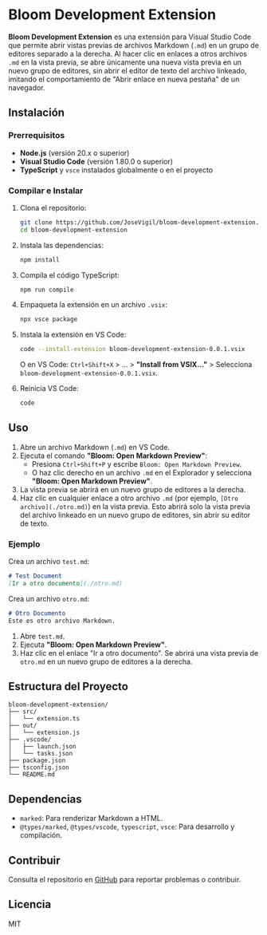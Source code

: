 # Bloom Development Extension

**Bloom Development Extension** es una extensión para Visual Studio Code que permite abrir vistas previas de archivos Markdown (`.md`) en un grupo de editores separado a la derecha. Al hacer clic en enlaces a otros archivos `.md` en la vista previa, se abre únicamente una nueva vista previa en un nuevo grupo de editores, sin abrir el editor de texto del archivo linkeado, imitando el comportamiento de "Abrir enlace en nueva pestaña" de un navegador.

## Instalación

### Prerrequisitos
- **Node.js** (versión 20.x o superior)
- **Visual Studio Code** (versión 1.80.0 o superior)
- **TypeScript** y `vsce` instalados globalmente o en el proyecto

### Compilar e Instalar 
1. Clona el repositorio:
   ```bash
   git clone https://github.com/JoseVigil/bloom-development-extension.git
   cd bloom-development-extension
   ```

2. Instala las dependencias:
   ```bash
   npm install
   ```

3. Compila el código TypeScript:
   ```bash
   npm run compile
   ```

4. Empaqueta la extensión en un archivo `.vsix`:
   ```bash
   npx vsce package
   ```

5. Instala la extensión en VS Code:
   ```bash
   code --install-extension bloom-development-extension-0.0.1.vsix
   ```
   O en VS Code: `Ctrl+Shift+X` > ... > **"Install from VSIX..."** > Selecciona `bloom-development-extension-0.0.1.vsix`.

6. Reinicia VS Code:
   ```bash
   code
   ```

## Uso

1. Abre un archivo Markdown (`.md`) en VS Code.
2. Ejecuta el comando **"Bloom: Open Markdown Preview"**:
   - Presiona `Ctrl+Shift+P` y escribe `Bloom: Open Markdown Preview`.
   - O haz clic derecho en un archivo `.md` en el Explorador y selecciona **"Bloom: Open Markdown Preview"**.
3. La vista previa se abrirá en un nuevo grupo de editores a la derecha.
4. Haz clic en cualquier enlace a otro archivo `.md` (por ejemplo, `[Otro archivo](./otro.md)`) en la vista previa. Esto abrirá solo la vista previa del archivo linkeado en un nuevo grupo de editores, sin abrir su editor de texto.

### Ejemplo
Crea un archivo `test.md`:
```markdown
# Test Document
[Ir a otro documento](./otro.md)
```

Crea un archivo `otro.md`:
```markdown
# Otro Documento
Este es otro archivo Markdown.
```

1. Abre `test.md`.
2. Ejecuta **"Bloom: Open Markdown Preview"**.
3. Haz clic en el enlace "Ir a otro documento". Se abrirá una vista previa de `otro.md` en un nuevo grupo de editores a la derecha.

## Estructura del Proyecto

```plaintext
bloom-development-extension/
├── src/
│   └── extension.ts
├── out/
│   └── extension.js
├── .vscode/
│   ├── launch.json
│   └── tasks.json
├── package.json
├── tsconfig.json
└── README.md
```

## Dependencias
- `marked`: Para renderizar Markdown a HTML.
- `@types/marked`, `@types/vscode`, `typescript`, `vsce`: Para desarrollo y compilación.

## Contribuir
Consulta el repositorio en [GitHub](https://github.com/JoseVigil/bloom-development-extension) para reportar problemas o contribuir.

## Licencia
MIT